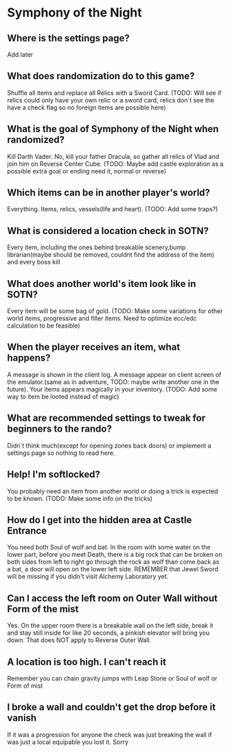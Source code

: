 # Symphony of the Night

## Where is the settings page?
Add later

## What does randomization do to this game?
Shuffle all items and replace all Relics with a Sword Card. (TODO: Will see if relics could only have your own relic
or a sword card, relics don´t see the have a check flag so no foreign items are possible here) 

## What is the goal of Symphony of the Night when randomized?
Kill Darth Vader. No, kill your father Dracula, so gather all relics of Vlad and join him on Reverse Center Cube.
(TODO: Maybe add castle exploration as a possible extra goal or ending need it, normal or reverse)

## Which items can be in another player's world?
Everything. Items, relics, vessels(life and heart). (TODO: Add some traps?)

## What is considered a location check in SOTN?
Every item, including the ones behind breakable scenery,bump librarian(maybe should be removed, couldnt find the address
of the item) and every boss kill

## What does another world's item look like in SOTN?
Every item will be some bag of gold. (TODO: Make some variations for other world items, progressive and filler items.
Need to optimize ecc/edc calculation to be feasible) 

## When the player receives an item, what happens?
A message is shown in the client log. A message appear on client screen of the emulator.(same as in adventure,
TODO: maybe write another one in the future).
Your items appears magically in your inventory. (TODO: Add some way to item be looted instead of magic)  

## What are recommended settings to tweak for beginners to the rando?
Didn´t think much(except for opening zones back doors) or implement a settings page so nothing to read here. 

## Help! I'm softlocked?
You probably need an item from another world or doing a trick is expected to be known. (TODO: Make some info on the
tricks)

## How do I get into the hidden area at Castle Entrance
You need both Soul of wolf and bat. In the room with some water on the lower part, before you meet Death, there is a big
rock that can be broken on both sides from left to right go through the rock as wolf than come back as a bat, a door
will open on the lower left side. REMEMBER that Jewel Sword will be missing if you didn't visit Alchemy Laboratory yet.

## Can I access the left room on Outer Wall without Form of the mist
Yes. On the upper room there is a breakable wall on the left side, break it and stay still inside for like 20 seconds,
a pinkish elevator will bring you down. That does NOT apply to Reverse Outer Wall.

## A location is too high. I can't reach it
Remember you can chain gravity jumps with Leap Stone or Soul of wolf or Form of mist

## I broke a wall and couldn't get the drop before it vanish
If it was a progression for anyone the check was just breaking the wall if was just a local equipable you lost it. Sorry